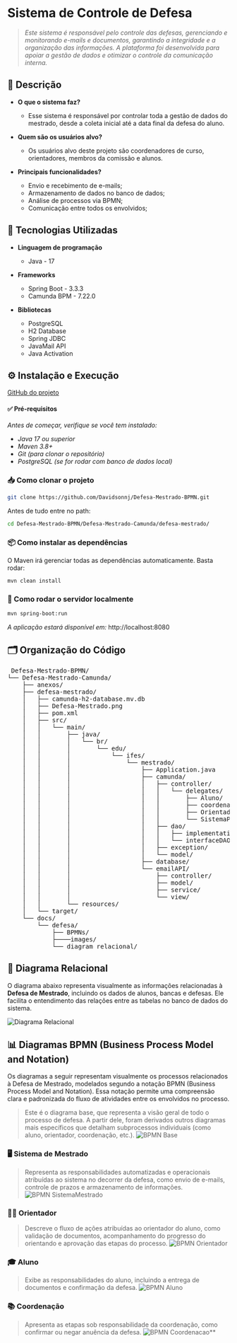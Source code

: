 # Sistema de Controle de Defesa
> *Este sistema é responsável pelo controle das defesas, gerenciando e monitorando e-mails e documentos, garantindo a integridade e a organização das informações. A plataforma foi desenvolvida para apoiar a gestão de dados e otimizar o controle da comunicação interna.*

## 📄 Descrição
- **O que o sistema faz?**

  - Esse sistema é responsável por controlar toda a gestão de dados do mestrado, desde a coleta inicial até a data final da defesa do aluno.

- **Quem são os usuários alvo?**

  - Os usuários alvo deste projeto são coordenadores de curso, orientadores, membros da comissão e alunos. 

- **Principais funcionalidades?**
  - Envio e recebimento de e-mails;
  - Armazenamento de dados no banco de dados;
  - Análise de processos via BPMN;
  - Comunicação entre todos os envolvidos;

## 🚀 Tecnologias Utilizadas
- **Linguagem de programação**
  - Java - 17
    
- **Frameworks**
  - Spring Boot - 3.3.3
  - Camunda BPM - 7.22.0

- **Bibliotecas**
  - PostgreSQL
  - H2 Database
  - Spring JDBC
  - JavaMail API
  - Java Activation

## ⚙️ Instalação e Execução 

[GitHub do projeto](https://github.com/Davidsonnj/Defesa-Mestrado-BPMN)

#### ✅ Pré-requisitos
*Antes de começar, verifique se você tem instalado:*

- *Java 17 ou superior*
- *Maven 3.8+*
- *Git (para clonar o repositório)*
- *PostgreSQL (se for rodar com banco de dados local)*
  
### 📥 Como clonar o projeto

```bash
git clone https://github.com/Davidsonnj/Defesa-Mestrado-BPMN.git
```

Antes de tudo entre no path:

```bash
cd Defesa-Mestrado-BPMN/Defesa-Mestrado-Camunda/defesa-mestrado/
```

### 📦 Como instalar as dependências
O Maven irá gerenciar todas as dependências automaticamente. Basta rodar:

```bash
mvn clean install
```
### 🎯 Como rodar o servidor localmente

```bash
mvn spring-boot:run
```
*A aplicação estará disponível em:* http://localhost:8080

## 🗂️ Organização do Código

<pre> Defesa-Mestrado-BPMN/
└── Defesa-Mestrado-Camunda/
    ├── anexos/
    ├── defesa-mestrado/
    │   ├── camunda-h2-database.mv.db
    │   ├── Defesa-Mestrado.png
    │   ├── pom.xml
    │   ├── src/
    │   │   └── main/
    │   │       ├── java/
    │   │       │   └── br/
    │   │       │       └── edu/
    │   │       │           └── ifes/
    │   │       │               └── mestrado/
    │   │       │                   ├── Application.java
    │   │       │                   ├── camunda/
    │   │       │                   │   ├── controller/
    │   │       │                   │   │   └── delegates/
    │   │       │                   │   │       ├── Aluno/
    │   │       │                   │   │       ├── coordenacao/
    │   │       │                   │   │       ├── Orientador/
    │   │       │                   │   │       └── SistemaPrincipal/
    │   │       │                   │   ├── dao/
    │   │       │                   │   │   ├── implementations/
    │   │       │                   │   │   └── interfaceDAO/
    │   │       │                   │   ├── exception/
    │   │       │                   │   └── model/
    │   │       │                   ├── database/
    │   │       │                   └── emailAPI/
    │   │       │                       ├── controller/
    │   │       │                       ├── model/
    │   │       │                       ├── service/
    │   │       │                       └── view/
    │   │       └── resources/
    │   └── target/
    └── docs/
        └── defesa/
            ├── BPMNs/
            ├────images/
            └── diagram_relacional/</pre>

## 💾 Diagrama Relacional

O diagrama abaixo representa visualmente as informações relacionadas à **Defesa de Mestrado**, incluindo os dados de alunos, bancas e defesas. Ele facilita o entendimento das relações entre as tabelas no banco de dados do sistema.

![Diagrama Relacional](Defesa-Mestrado-Camunda/docs/defesa/diagram_relacional/Defesa-MestradoBD(30-04-2025).png)

## 📊 Diagramas BPMN (Business Process Model and Notation)

Os diagramas a seguir representam visualmente os processos relacionados à Defesa de Mestrado, modelados segundo a notação BPMN (Business Process Model and Notation). Essa notação permite uma compreensão clara e padronizada do fluxo de atividades entre os envolvidos no processo.
> Este é o diagrama base, que representa a visão geral de todo o processo de defesa. A partir dele, foram derivados outros diagramas mais específicos que detalham subprocessos individuais (como aluno, orientador, coordenação, etc.).
![BPMN Base](Defesa-Mestrado-Camunda/docs/defesa/BPMNs/images/Defesa-Mestrado-Completo.jpeg)

### 🖥️ Sistema de Mestrado
> Representa as responsabilidades automatizadas e operacionais atribuídas ao sistema no decorrer da defesa, como envio de e-mails, controle de prazos e armazenamento de informações.
![BPMN SistemaMestrado](Defesa-Mestrado-Camunda/docs/defesa/BPMNs/images/SistemaDeMestrado.png)

### 👨‍🏫 Orientador
> Descreve o fluxo de ações atribuídas ao orientador do aluno, como validação de documentos, acompanhamento do progresso do orientando e aprovação das etapas do processo.
![BPMN Orientador](Defesa-Mestrado-Camunda/docs/defesa/BPMNs/images/Orientador.png)

### 🎓 Aluno
> Exibe as responsabilidades do aluno, incluindo a entrega de documentos e confirmação da defesa.
![BPMN Aluno](Defesa-Mestrado-Camunda/docs/defesa/BPMNs/images/Aluno.png)

### 📚 Coordenação
> Apresenta as etapas sob responsabilidade da coordenação, como confirmar ou negar anuência da defesa.
![BPMN Coordenacao](Defesa-Mestrado-Camunda/docs/defesa/BPMNs/images/Coordenacao.png)**